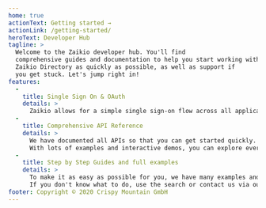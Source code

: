 ```yaml
---
home: true
actionText: Getting started →
actionLink: /getting-started/
heroText: Developer Hub
tagline: >
  Welcome to the Zaikio developer hub. You'll find
  comprehensive guides and documentation to help you start working with
  Zaikio Directory as quickly as possible, as well as support if
  you get stuck. Let's jump right in!
features:
  -
    title: Single Sign On & OAuth
    details: >
      Zaikio allows for a simple single sign-on flow across all applications on the platform.
  -
    title: Comprehensive API Reference
    details: >
      We have documented all APIs so that you can get started quickly.
      With lots of examples and interactive demos, you can explore everything.
  -
    title: Step by Step Guides and full examples
    details: >
      To make it as easy as possible for you, we have many examples and step-by-step guides.
      If you don't know what to do, use the search or contact us via our chat.
footer: Copyright © 2020 Crispy Mountain GmbH
---
```

